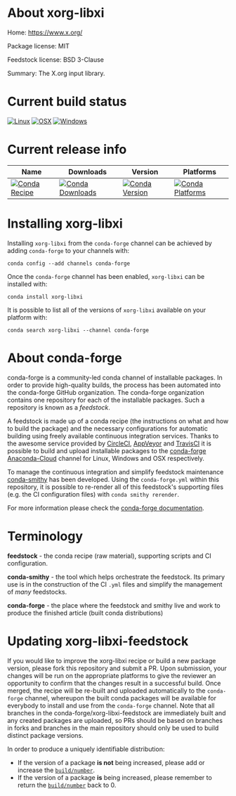 About xorg-libxi
================

Home: https://www.x.org/

Package license: MIT

Feedstock license: BSD 3-Clause

Summary: The X.org input library.



Current build status
====================

[![Linux](https://img.shields.io/circleci/project/github/conda-forge/xorg-libxi-feedstock/master.svg?label=Linux)](https://circleci.com/gh/conda-forge/xorg-libxi-feedstock)
[![OSX](https://img.shields.io/travis/conda-forge/xorg-libxi-feedstock/master.svg?label=macOS)](https://travis-ci.org/conda-forge/xorg-libxi-feedstock)
[![Windows](https://img.shields.io/appveyor/ci/conda-forge/xorg-libxi-feedstock/master.svg?label=Windows)](https://ci.appveyor.com/project/conda-forge/xorg-libxi-feedstock/branch/master)

Current release info
====================

| Name | Downloads | Version | Platforms |
| --- | --- | --- | --- |
| [![Conda Recipe](https://img.shields.io/badge/recipe-xorg--libxi-green.svg)](https://anaconda.org/conda-forge/xorg-libxi) | [![Conda Downloads](https://img.shields.io/conda/dn/conda-forge/xorg-libxi.svg)](https://anaconda.org/conda-forge/xorg-libxi) | [![Conda Version](https://img.shields.io/conda/vn/conda-forge/xorg-libxi.svg)](https://anaconda.org/conda-forge/xorg-libxi) | [![Conda Platforms](https://img.shields.io/conda/pn/conda-forge/xorg-libxi.svg)](https://anaconda.org/conda-forge/xorg-libxi) |

Installing xorg-libxi
=====================

Installing `xorg-libxi` from the `conda-forge` channel can be achieved by adding `conda-forge` to your channels with:

```
conda config --add channels conda-forge
```

Once the `conda-forge` channel has been enabled, `xorg-libxi` can be installed with:

```
conda install xorg-libxi
```

It is possible to list all of the versions of `xorg-libxi` available on your platform with:

```
conda search xorg-libxi --channel conda-forge
```


About conda-forge
=================

conda-forge is a community-led conda channel of installable packages.
In order to provide high-quality builds, the process has been automated into the
conda-forge GitHub organization. The conda-forge organization contains one repository
for each of the installable packages. Such a repository is known as a *feedstock*.

A feedstock is made up of a conda recipe (the instructions on what and how to build
the package) and the necessary configurations for automatic building using freely
available continuous integration services. Thanks to the awesome service provided by
[CircleCI](https://circleci.com/), [AppVeyor](http://www.appveyor.com/)
and [TravisCI](https://travis-ci.org/) it is possible to build and upload installable
packages to the [conda-forge](https://anaconda.org/conda-forge)
[Anaconda-Cloud](http://docs.anaconda.org/) channel for Linux, Windows and OSX respectively.

To manage the continuous integration and simplify feedstock maintenance
[conda-smithy](http://github.com/conda-forge/conda-smithy) has been developed.
Using the ``conda-forge.yml`` within this repository, it is possible to re-render all of
this feedstock's supporting files (e.g. the CI configuration files) with ``conda smithy rerender``.

For more information please check the [conda-forge documentation](https://conda-forge.org/docs/).

Terminology
===========

**feedstock** - the conda recipe (raw material), supporting scripts and CI configuration.

**conda-smithy** - the tool which helps orchestrate the feedstock.
                   Its primary use is in the construction of the CI ``.yml`` files
                   and simplify the management of *many* feedstocks.

**conda-forge** - the place where the feedstock and smithy live and work to
                  produce the finished article (built conda distributions)


Updating xorg-libxi-feedstock
=============================

If you would like to improve the xorg-libxi recipe or build a new
package version, please fork this repository and submit a PR. Upon submission,
your changes will be run on the appropriate platforms to give the reviewer an
opportunity to confirm that the changes result in a successful build. Once
merged, the recipe will be re-built and uploaded automatically to the
`conda-forge` channel, whereupon the built conda packages will be available for
everybody to install and use from the `conda-forge` channel.
Note that all branches in the conda-forge/xorg-libxi-feedstock are
immediately built and any created packages are uploaded, so PRs should be based
on branches in forks and branches in the main repository should only be used to
build distinct package versions.

In order to produce a uniquely identifiable distribution:
 * If the version of a package **is not** being increased, please add or increase
   the [``build/number``](http://conda.pydata.org/docs/building/meta-yaml.html#build-number-and-string).
 * If the version of a package **is** being increased, please remember to return
   the [``build/number``](http://conda.pydata.org/docs/building/meta-yaml.html#build-number-and-string)
   back to 0.